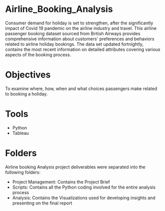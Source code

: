 # Airline_Booking_Analysis
Consumer demand for holiday is set to strengthen, after the significantly impact of Covid 19 pandemic on the airline industry and travel. This airline passenger booking dataset sourced from British Airways provides comprehensive information about customers' preferences and behaviors related to airline holiday bookings. 
The data set updated fortnightly, contains the most recent information on detailed attributes covering various aspects of the booking process.


# Objectives
To examine where, how, when and what choices passengers make related to booking a holiday.


# Tools
* Python
* Tableau


# Folders
Airline booking Analysis project deliverables were separated into the following folders:

* Project Management: Contains the Project Brief
* Scripts: Contains all the Python coding involved for the entire analysis process
* Analysis: Contains the Visualizations used for developing insights and presenting on the final report
  
